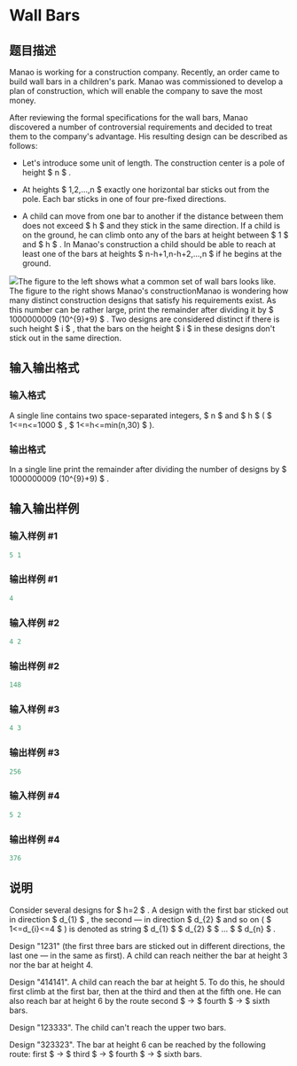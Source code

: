 # Wall Bars

## 题目描述

Manao is working for a construction company. Recently, an order came to build wall bars in a children's park. Manao was commissioned to develop a plan of construction, which will enable the company to save the most money.

After reviewing the formal specifications for the wall bars, Manao discovered a number of controversial requirements and decided to treat them to the company's advantage. His resulting design can be described as follows:

- Let's introduce some unit of length. The construction center is a pole of height $ n $ .

- At heights $ 1,2,...,n $ exactly one horizontal bar sticks out from the pole. Each bar sticks in one of four pre-fixed directions.

- A child can move from one bar to another if the distance between them does not exceed $ h $ and they stick in the same direction. If a child is on the ground, he can climb onto any of the bars at height between $ 1 $ and $ h $ . In Manao's construction a child should be able to reach at least one of the bars at heights $ n-h+1,n-h+2,...,n $ if he begins at the ground.

![](https://cdn.luogu.com.cn/upload/vjudge_pic/CF268D/bc1fee4f00c4ecff99428a170ac845531c9eb3e6.png)The figure to the left shows what a common set of wall bars looks like. The figure to the right shows Manao's constructionManao is wondering how many distinct construction designs that satisfy his requirements exist. As this number can be rather large, print the remainder after dividing it by $ 1000000009 (10^{9}+9) $ . Two designs are considered distinct if there is such height $ i $ , that the bars on the height $ i $ in these designs don't stick out in the same direction.

## 输入输出格式

### 输入格式

A single line contains two space-separated integers, $ n $ and $ h $ ( $ 1<=n<=1000 $ , $ 1<=h<=min(n,30) $ ).

### 输出格式

In a single line print the remainder after dividing the number of designs by $ 1000000009 (10^{9}+9) $ .

## 输入输出样例

### 输入样例 #1

```cpp
5 1

```
### 输出样例 #1

```cpp
4

```
### 输入样例 #2

```cpp
4 2

```
### 输出样例 #2

```cpp
148

```
### 输入样例 #3

```cpp
4 3

```
### 输出样例 #3

```cpp
256

```
### 输入样例 #4

```cpp
5 2

```
### 输出样例 #4

```cpp
376

```
## 说明

Consider several designs for $ h=2 $ . A design with the first bar sticked out in direction $ d_{1} $ , the second — in direction $ d_{2} $ and so on ( $ 1<=d_{i}<=4 $ ) is denoted as string $ d_{1} $ $ d_{2} $ $ ... $ $ d_{n} $ .

Design "1231" (the first three bars are sticked out in different directions, the last one — in the same as first). A child can reach neither the bar at height 3 nor the bar at height 4.

Design "414141". A child can reach the bar at height 5. To do this, he should first climb at the first bar, then at the third and then at the fifth one. He can also reach bar at height 6 by the route second $ → $ fourth $ → $ sixth bars.

Design "123333". The child can't reach the upper two bars.

Design "323323". The bar at height 6 can be reached by the following route: first $ → $ third $ → $ fourth $ → $ sixth bars.

